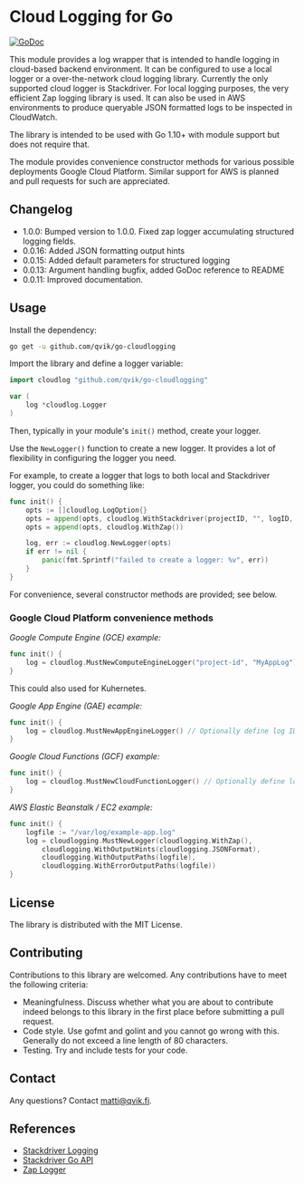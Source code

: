 # Cloud Logging for Go

[![GoDoc](https://godoc.org/github.com/qvik/go-cloudlogging?status.svg)](https://godoc.org/github.com/qvik/go-cloudlogging)

This module provides a log wrapper that is intended to handle logging in cloud-based backend environment. It can be configured to use a local logger or a over-the-network cloud logging library. Currently the only supported cloud logger is Stackdriver. For local logging purposes, the very efficient Zap logging library is used. It can also be used in AWS environments to produce queryable JSON formatted logs to be inspected in CloudWatch.

The library is intended to be used with Go 1.10+ with module support but does not require that.

The module provides convenience constructor methods for various possible deployments Google Cloud Platform. Similar support for AWS is planned and pull requests for such are appreciated.

## Changelog

- 1.0.0: Bumped version to 1.0.0. Fixed zap logger accumulating structured logging fields.
- 0.0.16: Added JSON formatting output hints
- 0.0.15: Added default parameters for structured logging
- 0.0.13: Argument handling bugfix, added GoDoc reference to README
- 0.0.11: Improved documentation.

## Usage

Install the dependency:

```sh
go get -u github.com/qvik/go-cloudlogging
```

Import the library and define a logger variable:

```go
import cloudlog "github.com/qvik/go-cloudlogging"

var (
	log *cloudlog.Logger
)
```

Then, typically in your module's `init()` method, create your logger.

Use the `NewLogger()` function to create a new logger. It provides a lot of flexibility in configuring the logger you need.

For example, to create a logger that logs to both local and Stackdriver logger, you could do something like:

```go
func init() {
	opts := []cloudlog.LogOption{}
	opts = append(opts, cloudlog.WithStackdriver(projectID, "", logID, nil))
	opts = append(opts, cloudlog.WithZap())

	log, err := cloudlog.NewLogger(opts)
	if err != nil {
		panic(fmt.Sprintf("failed to create a logger: %v", err))
	}
}
```

For convenience, several constructor methods are provided; see below.

### Google Cloud Platform convenience methods

_Google Compute Engine (GCE) example:_

```go
func init() {
	log = cloudlog.MustNewComputeEngineLogger("project-id", "MyAppLog")
}
```

This could also used for Kuhernetes.

_Google App Engine (GAE) ecample:_

```go
func init() {
	log = cloudlog.MustNewAppEngineLogger() // Optionally define log ID as arg
}
```

_Google Cloud Functions (GCF) example:_

```go
func init() {
	log = cloudlog.MustNewCloudFunctionLogger() // Optionally define log ID as arg
}
```

_AWS Elastic Beanstalk / EC2 example:_

```go
func init() {
	logfile := "/var/log/example-app.log"
	log = cloudlogging.MustNewLogger(cloudlogging.WithZap(),
		cloudlogging.WithOutputHints(cloudlogging.JSONFormat),
		cloudlogging.WithOutputPaths(logfile),
		cloudlogging.WithErrorOutputPaths(logfile))
}
```

## License

The library is distributed with the MIT License.

## Contributing

Contributions to this library are welcomed. Any contributions have to meet the following criteria:

- Meaningfulness. Discuss whether what you are about to contribute indeed belongs to this library in the first place before submitting a pull request.
- Code style. Use gofmt and golint and you cannot go wrong with this. Generally do not exceed a line length of 80 characters.
- Testing. Try and include tests for your code.

## Contact

Any questions? Contact matti@qvik.fi.

## References

- [Stackdriver Logging](https://cloud.google.com/logging/)
- [Stackdriver Go API](https://godoc.org/cloud.google.com/go/logging)
- [Zap Logger](https://github.com/uber-go/zap)
